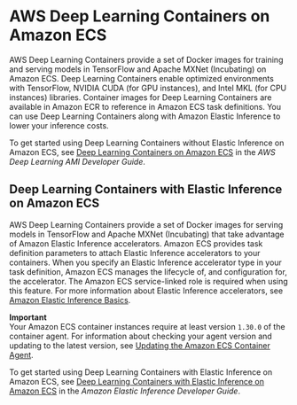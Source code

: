 # AWS Deep Learning Containers on Amazon ECS<a name="deep-learning-containers"></a>

AWS Deep Learning Containers provide a set of Docker images for training and serving models in TensorFlow and Apache MXNet \(Incubating\) on Amazon ECS\. Deep Learning Containers enable optimized environments with TensorFlow, NVIDIA CUDA \(for GPU instances\), and Intel MKL \(for CPU instances\) libraries\. Container images for Deep Learning Containers are available in Amazon ECR to reference in Amazon ECS task definitions\. You can use Deep Learning Containers along with Amazon Elastic Inference to lower your inference costs\.

To get started using Deep Learning Containers without Elastic Inference on Amazon ECS, see [Deep Learning Containers on Amazon ECS](https://docs.aws.amazon.com/dlami/latest/devguide/deep-learning-containers-ecs.html) in the *AWS Deep Learning AMI Developer Guide*\.

## Deep Learning Containers with Elastic Inference on Amazon ECS<a name="dlc-elastic-inference"></a>

AWS Deep Learning Containers provide a set of Docker images for serving models in TensorFlow and Apache MXNet \(Incubating\) that take advantage of Amazon Elastic Inference accelerators\. Amazon ECS provides task definition parameters to attach Elastic Inference accelerators to your containers\. When you specify an Elastic Inference accelerator type in your task definition, Amazon ECS manages the lifecycle of, and configuration for, the accelerator\. The Amazon ECS service\-linked role is required when using this feature\. For more information about Elastic Inference accelerators, see [Amazon Elastic Inference Basics](https://docs.aws.amazon.com/elastic-inference/latest/developerguide/basics.html)\.

**Important**  
Your Amazon ECS container instances require at least version `1.30.0` of the container agent\. For information about checking your agent version and updating to the latest version, see [Updating the Amazon ECS Container Agent](ecs-agent-update.md)\.

To get started using Deep Learning Containers with Elastic Inference on Amazon ECS, see [Deep Learning Containers with Elastic Inference on Amazon ECS](https://docs.aws.amazon.com/elastic-inference/latest/developerguide/ei-dlc-ecs.html) in the *Amazon Elastic Inference Developer Guide*\.